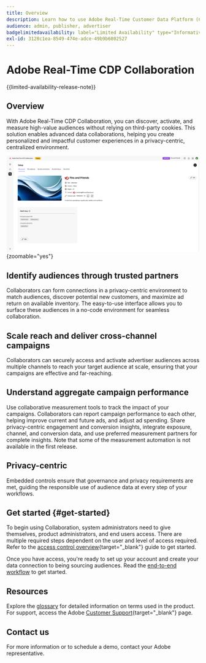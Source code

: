 ```yaml
---
title: Overview
description: Learn how to use Adobe Real-Time Customer Data Platform (CDP) Collaboration to discover, activate, and measure high-value audiences without relying on third-party cookies.
audience: admin, publisher, advertiser
badgelimitedavailability: label="Limited Availability" type="Informative" url="https://helpx.adobe.com/legal/product-descriptions/real-time-customer-data-platform-collaboration.html newtab=true"
exl-id: 3128c1ea-8549-474e-adce-49b9b6802527
---
```

# Adobe Real-Time CDP Collaboration

{{limited-availability-release-note}}

## Overview

With Adobe Real-Time CDP Collaboration, you can discover, activate, and measure high-value audiences without relying on third-party cookies. This solution enables advanced data collaborations, helping you create personalized and impactful customer experiences in a privacy-centric, centralized environment.

![The Real-Time CDP Collaboration set up page, displaying an organization.](/help/assets/overview/home.png){zoomable="yes"}

## Identify audiences through trusted partners

Collaborators can form connections in a privacy-centric environment to match audiences, discover potential new customers, and maximize ad return on available inventory. The easy-to-use interface allows you to surface these audiences in a no-code environment for seamless collaboration.

## Scale reach and deliver cross-channel campaigns

Collaborators can securely access and activate advertiser audiences across multiple channels to reach your target audience at scale, ensuring that your campaigns are effective and far-reaching. 

## Understand aggregate campaign performance

Use collaborative measurement tools to track the impact of your campaigns. Collaborators can report campaign performance to each other, helping improve current and future ads, and adjust ad spending. Share privacy-centric engagement and conversion insights, integrate exposure, channel, and conversion data, and use preferred measurement partners for complete insights. Note that some of the measurement automation is not available in the first release.

## Privacy-centric

Embedded controls ensure that governance and privacy requirements are met, guiding the responsible use of audience data at every step of your workflows.

## Get started {#get-started}

To begin using Collaboration, system administrators need to give themselves, product administrators, and end users access. There are multiple required steps dependent on the user and level of access required. Refer to the [access control overview](/help/guide/permissions/overview.md){target="_blank"} guide to get started.

Once you have access, you're ready to set up your account and create your data connection to being sourcing audiences. Read the [end-to-end workflow](/help/guide/overview/end-to-end-workflow.md) to get started.

## Resources

Explore the [glossary](/help/guide/glossary.md) for detailed information on terms used in the product. For support, access the Adobe [Customer Support](https://experienceleague.adobe.com/home?lang=en&support-tab=open-ticket#support){target="_blank"} page.

## Contact us

For more information or to schedule a demo, contact your Adobe representative.
